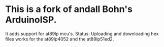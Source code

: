 # This is a fork of andall Bohn's ArduinoISP.
It adds support for at89lp mcu's. 
Status: Uploading and downloading hex files works for the at89lp4052 and the at89lp51ed2.
